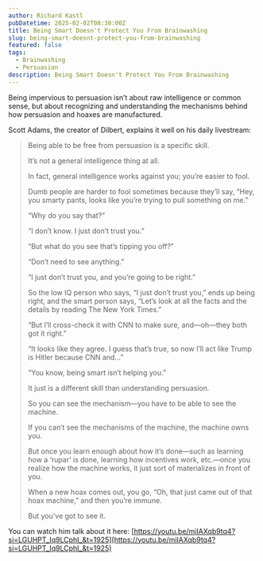 ```yaml
---
author: Richard Kastl
pubDatetime: 2025-02-02T08:30:00Z
title: Being Smart Doesn't Protect You From Brainwashing
slug: being-smart-doesnt-protect-you-from-brainwashing
featured: false
tags:
  - Brainwashing
  - Persuasion
description: Being Smart Doesn't Protect You From Brainwashing
---
```


Being impervious to persuasion isn’t about raw intelligence or common sense, but about recognizing and understanding the mechanisms behind how persuasion and hoaxes are manufactured.

Scott Adams, the creator of Dilbert, explains it well on his daily livestream:

<blockquote>

Being able to be free from persuasion is a specific skill.

It’s not a general intelligence thing at all.

In fact, general intelligence works against you; you’re easier to fool.

Dumb people are harder to fool sometimes because they’ll say, “Hey, you smarty pants, looks like you’re trying to pull something on me.”

“Why do you say that?”

“I don’t know. I just don’t trust you.”

“But what do you see that’s tipping you off?”

“Don’t need to see anything.”

“I just don’t trust you, and you’re going to be right.”

So the low IQ person who says, “I just don’t trust you,” ends up being right, and the smart person says, “Let’s look at all the facts and the details by reading The New York Times.”

“But I’ll cross-check it with CNN to make sure, and—oh—they both got it right.”

“It looks like they agree. I guess that’s true, so now I’ll act like Trump is Hitler because CNN and...”

“You know, being smart isn’t helping you.”

It just is a different skill than understanding persuasion.

So you can see the mechanism—you have to be able to see the machine.

If you can’t see the mechanisms of the machine, the machine owns you.

But once you learn enough about how it’s done—such as learning how a ‘rupar’ is done, learning how incentives work, etc.—once you realize how the machine works, it just sort of materializes in front of you.

When a new hoax comes out, you go, “Oh, that just came out of that hoax machine,” and then you’re immune.

But you’ve got to see it.

</blockquote>

You can watch him talk about it here: [https://youtu.be/miIAXqb9tq4?si=LGUHPT_Iq9LCphI_&t=1925](https://youtu.be/miIAXqb9tq4?si=LGUHPT_Iq9LCphI_&t=1925)

